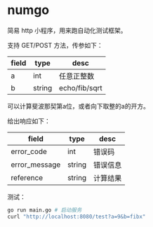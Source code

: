 # numgo

简易 http 小程序，用来跑自动化测试框架。

支持 GET/POST 方法，传参如下：

|field|type|desc|
|-|-|-|
|a|int|任意正整数|
|b|string|echo/fib/sqrt|

可以计算斐波那契第a位，或者向下取整的a的开方。

给出响应如下：

|field|type|desc|
|-|-|-|
|error_code|int|错误码|
|error_message|string|错误信息|
|reference|string|计算结果|

测试：

```bash
go run main.go # 启动服务
curl "http://localhost:8080/test?a=9&b=fibx"
```